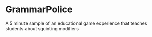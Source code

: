 # GrammarPolice
A 5 minute sample of an educational game experience that teaches students about squinting modifiers

